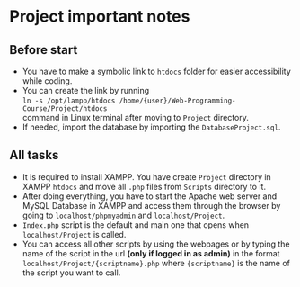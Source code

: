 # **Project important notes**

## Before start

- You have to make a symbolic link to `htdocs` folder for easier accessibility while coding.
- You can create the link by running<br>
`ln -s /opt/lampp/htdocs /home/{user}/Web-Programming-Course/Project/htdocs`<br>
command in Linux terminal after moving to `Project` directory.
- If needed, import the database by importing the `DatabaseProject.sql`.

## All tasks

- It is required to install XAMPP. You have create `Project` directory in XAMPP `htdocs` and move all `.php` files from `Scripts` directory to it.
- After doing everything, you have to start the Apache web server and MySQL Database in XAMPP and access them through the browser by going to `localhost/phpmyadmin` and `localhost/Project`.
- `Index.php` script is the default and main one that opens when `localhost/Project` is called.
- You can access all other scripts by using the webpages or by typing the name of the script in the url **(only if logged in as admin)** in the format `localhost/Project/{scriptname}.php` where `{scriptname}` is the name of the script you want to call.
